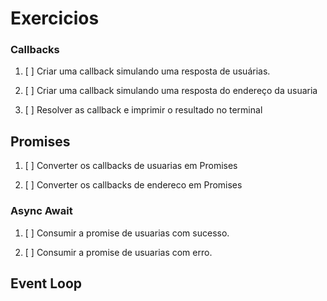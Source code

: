 # Exercicios 


### Callbacks
1. [ ] Criar uma callback simulando uma resposta de usuárias.

2. [ ] Criar uma callback simulando uma resposta do endereço da usuaria

3. [ ] Resolver as callback e imprimir o resultado no terminal

## Promises

1. [ ] Converter os callbacks de usuarias em Promises

2. [ ] Converter os callbacks de endereco em Promises



### Async Await
1. [ ] Consumir a promise de usuarias com sucesso.

2. [ ] Consumir a promise de usuarias com erro.

## Event Loop


